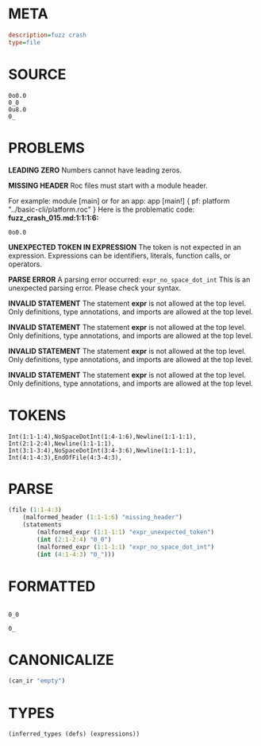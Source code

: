 # META
~~~ini
description=fuzz crash
type=file
~~~
# SOURCE
~~~roc
0o0.0
0_0
0u8.0
0_
~~~
# PROBLEMS
**LEADING ZERO**
Numbers cannot have leading zeros.

**MISSING HEADER**
Roc files must start with a module header.

For example:
        module [main]
or for an app:
        app [main!] { pf: platform "../basic-cli/platform.roc" }
Here is the problematic code:
**fuzz_crash_015.md:1:1:1:6:**
```roc
0o0.0
```


**UNEXPECTED TOKEN IN EXPRESSION**
The token  is not expected in an expression.
Expressions can be identifiers, literals, function calls, or operators.

**PARSE ERROR**
A parsing error occurred: `expr_no_space_dot_int`
This is an unexpected parsing error. Please check your syntax.

**INVALID STATEMENT**
The statement **expr** is not allowed at the top level.
Only definitions, type annotations, and imports are allowed at the top level.

**INVALID STATEMENT**
The statement **expr** is not allowed at the top level.
Only definitions, type annotations, and imports are allowed at the top level.

**INVALID STATEMENT**
The statement **expr** is not allowed at the top level.
Only definitions, type annotations, and imports are allowed at the top level.

**INVALID STATEMENT**
The statement **expr** is not allowed at the top level.
Only definitions, type annotations, and imports are allowed at the top level.

# TOKENS
~~~zig
Int(1:1-1:4),NoSpaceDotInt(1:4-1:6),Newline(1:1-1:1),
Int(2:1-2:4),Newline(1:1-1:1),
Int(3:1-3:4),NoSpaceDotInt(3:4-3:6),Newline(1:1-1:1),
Int(4:1-4:3),EndOfFile(4:3-4:3),
~~~
# PARSE
~~~clojure
(file (1:1-4:3)
	(malformed_header (1:1-1:6) "missing_header")
	(statements
		(malformed_expr (1:1-1:1) "expr_unexpected_token")
		(int (2:1-2:4) "0_0")
		(malformed_expr (1:1-1:1) "expr_no_space_dot_int")
		(int (4:1-4:3) "0_")))
~~~
# FORMATTED
~~~roc

0_0

0_
~~~
# CANONICALIZE
~~~clojure
(can_ir "empty")
~~~
# TYPES
~~~clojure
(inferred_types (defs) (expressions))
~~~
